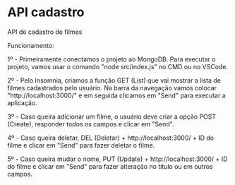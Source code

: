 # API cadastro
 API de cadastro de filmes

Funcionamento:

1º - Primeiramente conectamos o projeto ao MongoDB. Para executar o projeto, vamos usar o comando "node src/index.js" no CMD ou no VSCode.

2º - Pelo Insomnia, criamos a função GET (List) que vai mostrar a lista de filmes cadastrados pelo usuário. Na barra da navegação vamos colocar "http://localhost:3000/" e em seguida clicamos em "Send" para executar a aplicação.

3º - Caso queira adicionar um filme, o usuário deve criar a opção POST (Create), responder todos os campos e clicar em "Send".

4º - Caso queira deletar, DEL (Deletar) + http://localhost:3000/ + ID do filme e clicar em "Send" para fazer deletar o filme.

5º - Caso queira mudar o nome, PUT (Update) + http://localhost:3000/ + ID do filme e clicar em "Send" para fazer alteração no título ou em outros campos.